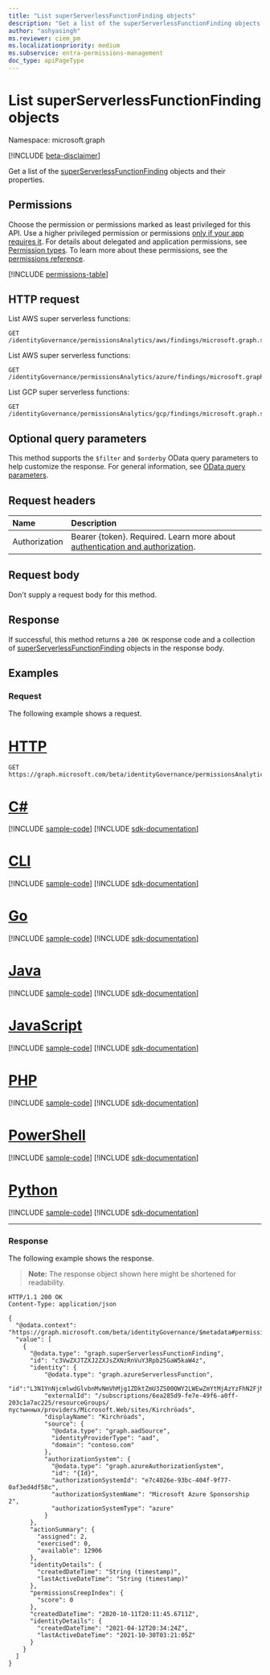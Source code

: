 ```yaml
---
title: "List superServerlessFunctionFinding objects"
description: "Get a list of the superServerlessFunctionFinding objects and their properties."
author: "ashyasingh"
ms.reviewer: ciem_pm
ms.localizationpriority: medium
ms.subservice: entra-permissions-management
doc_type: apiPageType
---
```


# List superServerlessFunctionFinding objects
Namespace: microsoft.graph

[!INCLUDE [beta-disclaimer](../../includes/beta-disclaimer.md)]

Get a list of the [superServerlessFunctionFinding](../resources/superserverlessfunctionfinding.md) objects and their properties.

## Permissions
Choose the permission or permissions marked as least privileged for this API. Use a higher privileged permission or permissions [only if your app requires it](/graph/permissions-overview#best-practices-for-using-microsoft-graph-permissions). For details about delegated and application permissions, see [Permission types](/graph/permissions-overview#permission-types). To learn more about these permissions, see the [permissions reference](/graph/permissions-reference).

<!-- { "blockType": "permissions", "name": "superserverlessfunctionfinding_list" } -->
[!INCLUDE [permissions-table](../includes/permissions/superserverlessfunctionfinding-list-permissions.md)]

## HTTP request

List AWS super serverless functions:
<!-- {
  "blockType": "ignored"
}
-->
``` http
GET /identityGovernance/permissionsAnalytics/aws/findings/microsoft.graph.superServerlessFunctionFinding
```

List AWS super serverless functions:
<!-- {
  "blockType": "ignored"
}
-->
``` http
GET /identityGovernance/permissionsAnalytics/azure/findings/microsoft.graph.superServerlessFunctionFinding
```

List GCP super serverless functions:
<!-- {
  "blockType": "ignored"
}
-->
``` http
GET /identityGovernance/permissionsAnalytics/gcp/findings/microsoft.graph.superServerlessFunctionFinding
```

## Optional query parameters
This method supports the `$filter` and `$orderby` OData query parameters to help customize the response. For general information, see [OData query parameters](/graph/query-parameters).

## Request headers
|Name|Description|
|:---|:---|
|Authorization|Bearer {token}. Required. Learn more about [authentication and authorization](/graph/auth/auth-concepts).|

## Request body
Don't supply a request body for this method.

## Response

If successful, this method returns a `200 OK` response code and a collection of [superServerlessFunctionFinding](../resources/superserverlessfunctionfinding.md) objects in the response body.

## Examples

### Request
The following example shows a request.
# [HTTP](#tab/http)
<!-- {
  "blockType": "request",
  "name": "list_superserverlessfunctionfinding"
}
-->
``` http
GET https://graph.microsoft.com/beta/identityGovernance/permissionsAnalytics/azure/findings/microsoft.graph.superServerlessFunctionFinding
```

# [C#](#tab/csharp)
[!INCLUDE [sample-code](../includes/snippets/csharp/list-superserverlessfunctionfinding-csharp-snippets.md)]
[!INCLUDE [sdk-documentation](../includes/snippets/snippets-sdk-documentation-link.md)]

# [CLI](#tab/cli)
[!INCLUDE [sample-code](../includes/snippets/cli/list-superserverlessfunctionfinding-cli-snippets.md)]
[!INCLUDE [sdk-documentation](../includes/snippets/snippets-sdk-documentation-link.md)]

# [Go](#tab/go)
[!INCLUDE [sample-code](../includes/snippets/go/list-superserverlessfunctionfinding-go-snippets.md)]
[!INCLUDE [sdk-documentation](../includes/snippets/snippets-sdk-documentation-link.md)]

# [Java](#tab/java)
[!INCLUDE [sample-code](../includes/snippets/java/list-superserverlessfunctionfinding-java-snippets.md)]
[!INCLUDE [sdk-documentation](../includes/snippets/snippets-sdk-documentation-link.md)]

# [JavaScript](#tab/javascript)
[!INCLUDE [sample-code](../includes/snippets/javascript/list-superserverlessfunctionfinding-javascript-snippets.md)]
[!INCLUDE [sdk-documentation](../includes/snippets/snippets-sdk-documentation-link.md)]

# [PHP](#tab/php)
[!INCLUDE [sample-code](../includes/snippets/php/list-superserverlessfunctionfinding-php-snippets.md)]
[!INCLUDE [sdk-documentation](../includes/snippets/snippets-sdk-documentation-link.md)]

# [PowerShell](#tab/powershell)
[!INCLUDE [sample-code](../includes/snippets/powershell/list-superserverlessfunctionfinding-powershell-snippets.md)]
[!INCLUDE [sdk-documentation](../includes/snippets/snippets-sdk-documentation-link.md)]

# [Python](#tab/python)
[!INCLUDE [sample-code](../includes/snippets/python/list-superserverlessfunctionfinding-python-snippets.md)]
[!INCLUDE [sdk-documentation](../includes/snippets/snippets-sdk-documentation-link.md)]

---

### Response
The following example shows the response.
>**Note:** The response object shown here might be shortened for readability.
<!-- {
  "blockType": "response",
  "truncated": true,
  "@odata.type": "Collection(microsoft.graph.superServerlessFunctionFinding)"
}
-->
``` http
HTTP/1.1 200 OK
Content-Type: application/json

{
  "@odata.context": "https://graph.microsoft.com/beta/identityGovernance/$metadata#permissionsAnalytics/azure/findings/microsoft.graph.superServerlessFunctionFinding",
  "value": [
    {
      "@odata.type": "graph.superServerlessFunctionFinding",
      "id": "c3VwZXJTZXJ2ZXJsZXNzRnVuY3Rpb25GaW5kaW4z",
      "identity": {
          "@odata.type": "graph.azureServerlessFunction",
          "id":"L3N1YnNjcmlwdGlvbnMvNmVhMjg1ZDktZmU3ZS00OWY2LWEwZmYtMjAzYzFhN2FjMjI1L3Jlc291cmNlR3JvdXBzL9C/0YPRgdGC0YvQvdC90YvRhS9wcm92aWRlcnMvTWljcm9zb2Z0LldlYi9zaXRlcy9LaXJjaHLDtmFkcw==",
          "externalId": "/subscriptions/6ea285d9-fe7e-49f6-a0ff-203c1a7ac225/resourceGroups/пустынных/providers/Microsoft.Web/sites/Kirchröads",
          "displayName": "Kirchröads",
          "source": {
            "@odata.type": "graph.aadSource",
            "identityProviderType": "aad",
            "domain": "contoso.com"
          },
          "authorizationSystem": {
            "@odata.type": "graph.azureAuthorizationSystem",
            "id": "{Id}",
            "authorizationSystemId": "e7c4026e-93bc-404f-9f77-0af3ed4df58c",
            "authorizationSystemName": "Microsoft Azure Sponsorship 2",
            "authorizationSystemType": "azure"
          }
      },
      "actionSummary": {
        "assigned": 2,
        "exercised": 0,
        "available": 12906
      },
      "identityDetails": {
        "createdDateTime": "String (timestamp)",
        "lastActiveDateTime": "String (timestamp)"
      },
      "permissionsCreepIndex": {
        "score": 0
      },
      "createdDateTime": "2020-10-11T20:11:45.6711Z",
      "identityDetails": {
        "createdDateTime": "2021-04-12T20:34:24Z",
        "lastActiveDateTime": "2021-10-30T03:21:05Z"
      }
    }
  ]
}
```

